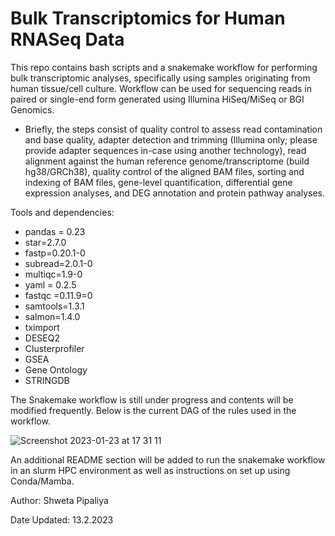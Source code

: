 # Bulk Transcriptomics for Human RNASeq Data
This repo contains bash scripts and a snakemake workflow for performing bulk transcriptomic analyses, specifically using samples originating from human tissue/cell culture. Workflow can be used for sequencing reads in paired or single-end form generated using Illumina HiSeq/MiSeq or BGI Genomics.  

 - Briefly, the steps consist of  quality control to assess read contamination and base quality, adapter detection and trimming (Illumina only; please provide adapter sequences in-case using another technology), read alignment against the human reference genome/transcriptome (build hg38/GRCh38), quality control of the aligned BAM files, sorting and indexing of BAM files, gene-level quantification, differential gene expression analyses, and DEG annotation and protein pathway analyses.

Tools and dependencies:
 -   pandas = 0.23
 -   star=2.7.0
 -   fastp=0.20.1-0
 -   subread=2.0.1-0
 -   multiqc=1.9-0
 -   yaml = 0.2.5
 -   fastqc =0.11.9=0
 -   samtools=1.3.1
 -   salmon=1.4.0
 -   tximport
 -   DESEQ2
 -   Clusterprofiler
 -   GSEA
 -   Gene Ontology
 -   STRINGDB

The Snakemake workflow is still under progress and contents will be modified frequently. Below is the current DAG of the rules used in the workflow.

![Screenshot 2023-01-23 at 17 31 11](https://user-images.githubusercontent.com/61172011/214095023-591e9fc1-dff0-4798-ac86-416f29dfc44c.png)

An additional README section will be added to run the snakemake workflow in an slurm HPC environment as well as instructions on set up using Conda/Mamba.

Author: Shweta Pipaliya

Date Updated: 13.2.2023

